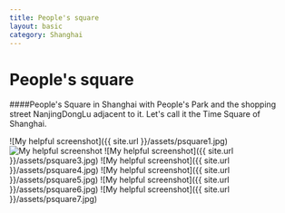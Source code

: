 ```yaml
---
title: People's square
layout: basic
category: Shanghai
---
```



People's square
===============

####People's Square in Shanghai with People's Park and the shopping street NanjingDongLu adjacent to it. Let's call it the Time Square of Shanghai.

![My helpful screenshot]({{ site.url }}/assets/psquare1.jpg)
![My helpful screenshot](http://res.cloudinary.com/djfwqxjdx/image/upload/v1412515642/psquare2_iiearz.jpg)
![My helpful screenshot]({{ site.url }}/assets/psquare3.jpg)
![My helpful screenshot]({{ site.url }}/assets/psquare4.jpg)
![My helpful screenshot]({{ site.url }}/assets/psquare5.jpg)
![My helpful screenshot]({{ site.url }}/assets/psquare6.jpg)
![My helpful screenshot]({{ site.url }}/assets/psquare7.jpg)


